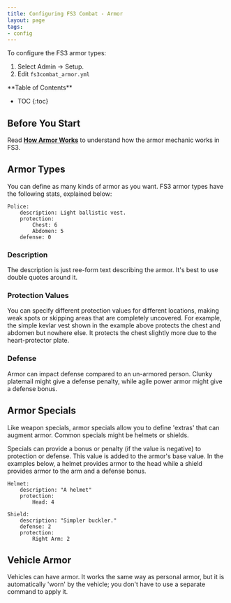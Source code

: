 ```yaml
---
title: Configuring FS3 Combat - Armor
layout: page
tags:
- config
---
```


To configure the FS3 armor types:

1. Select Admin -> Setup.
2. Edit `fs3combat_armor.yml`

<div id="inline_toc" markdown="1">
**Table of Contents**

* TOC
{:toc}
</div>

## Before You Start

Read **[How Armor Works](http://aresmush.com/fs3/fs3-3/combat-mechanics.html#armor)** to understand how the armor mechanic works in FS3.

## Armor Types

You can define as many kinds of armor as you want.  FS3 armor types have the following stats, explained below:

    Police:
        description: Light ballistic vest.
        protection: 
            Chest: 6 
            Abdomen: 5
        defense: 0

### Description

The description is just ree-form text describing the armor.  It's best to use double quotes around it.

### Protection Values

You can specify different protection values for different locations, making weak spots or skipping areas that are completely uncovered. For example, the simple kevlar vest shown in the example above protects the chest and abdomen but nowhere else.  It protects the chest slightly more due to the heart-protector plate.

### Defense

Armor can impact defense compared to an un-armored person.  Clunky platemail might give a defense penalty, while agile power armor might give a defense bonus.

## Armor Specials

Like weapon specials, armor specials allow you to define 'extras' that can augment armor.  Common specials might be helmets or shields.  

Specials can provide a bonus or penalty (if the value is negative) to protection or defense.  This value is added to the armor's base value.  In the examples below, a helmet provides armor to the head while a shield provides armor to the arm and a defense bonus.

    Helmet:
        description: "A helmet"
        protection:
            Head: 4
    
    Shield:
        description: "Simpler buckler."
        defense: 2
        protection:
            Right Arm: 2


## Vehicle Armor

Vehicles can have armor.  It works the same way as personal armor, but it is automatically 'worn' by the vehicle; you don't have to use a separate command to apply it.